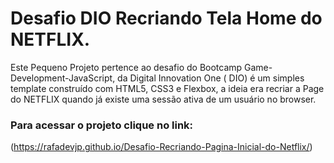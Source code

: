 # Desafio DIO Recriando Tela Home do NETFLIX.

Este Pequeno Projeto pertence ao desafio do Bootcamp Game-Development-JavaScript, da Digital Innovation One ( DIO) é um simples template construído com HTML5, CSS3 e Flexbox, a ideia era recriar a Page do NETFLIX quando já existe uma sessão ativa de um usuário no browser.

### Para acessar o projeto clique no link: 
(https://rafadevjp.github.io/Desafio-Recriando-Pagina-Inicial-do-Netflix/)
